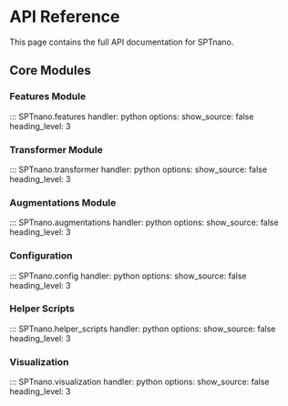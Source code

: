 # API Reference

This page contains the full API documentation for SPTnano.

## Core Modules

### Features Module
::: SPTnano.features
    handler: python
    options:
      show_source: false
      heading_level: 3

### Transformer Module
::: SPTnano.transformer
    handler: python
    options:
      show_source: false
      heading_level: 3

### Augmentations Module
::: SPTnano.augmentations
    handler: python
    options:
      show_source: false
      heading_level: 3

### Configuration
::: SPTnano.config
    handler: python
    options:
      show_source: false
      heading_level: 3

### Helper Scripts
::: SPTnano.helper_scripts
    handler: python
    options:
      show_source: false
      heading_level: 3

### Visualization
::: SPTnano.visualization
    handler: python
    options:
      show_source: false
      heading_level: 3

